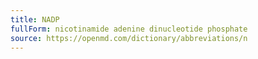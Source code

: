 ```yaml
---
title: NADP
fullForm: nicotinamide adenine dinucleotide phosphate
source: https://openmd.com/dictionary/abbreviations/n
---
```

